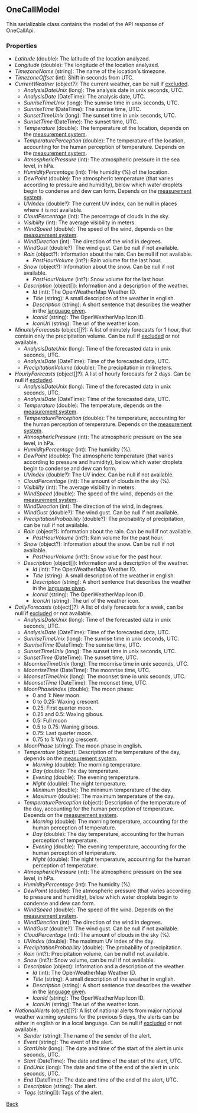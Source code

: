 ## OneCallModel
This serializable class contains the model of the API response of OneCallApi.
### Properties
- *Latitude* (double): The latitude of the location analyzed.
- *Longitude* (double): The longitude of the location analyzed.
- *TimezoneName* (string): The name of the location's timezone.
- *TimezoneOffset* (int): Shift in seconds from UTC.
- *CurrentWeather* (object?): The current weather, can be null if [excluded](https://eloyespinosa.github.io/Weather.NET/docs/enums/exclude).
    - *AnalysisDateUnix* (long): The analysis date in unix seconds, UTC.
    - *AnalysisDate* (DateTime): The analysis date, UTC.
    - *SunriseTimeUnix* (long): The sunrise time in unix seconds, UTC.
    - *SunriseTime* (DateTime): The sunrise time, UTC.
    - *SunsetTimeUnix* (long): The sunset time in unix seconds, UTC.
    - *SunsetTime* (DateTime): The sunset time, UTC.
    - *Temperature* (double): The temperature of the location, depends on the [measurement system](https://eloyespinosa.github.io/Weather.NET/docs/enums/measurements).
    - *TemperaturePerception* (double): The temperature of the location, accounting for the human perception of temperature. Depends on the [measurement system](https://eloyespinosa.github.io/Weather.NET/docs/enums/measurements).
    - *AtmosphericPressure* (int): The atmospheric pressure in the sea level, in hPa.
    - *HumidityPercentage* (int): THe humidity (%) of the location.
    - *DewPoint* (double): The atmospheric temperature (that varies according to pressure and humidity), below which water droplets begin to condense and dew can form. Depends on the [measurement system](https://eloyespinosa.github.io/Weather.NET/docs/enums/measurements).
    - *UVIndex* (double?): The current UV index, can be null in places where it is not available.
    - *CloudPercentage* (int): The percentage of clouds in the sky.
    - *Visibility* (int): The average visibility in meters.
    - *WindSpeed* (double): The speed of the wind, depends on the [measurement system](https://eloyespinosa.github.io/Weather.NET/docs/enums/measurements).
    - *WindDirection* (int): The direction of the wind in degrees.
    - *WindGust* (double?): The wind gust. Can be null if not available.
    - *Rain* (object?): Information about the rain. Can be null if not available.
        - *PastHourVolume* (int?): Rain volume for the last hour.
    - *Snow* (object?): Information about the snow. Can be null if not available.
        - *PastHourVolume* (int?): Snow volume for the last hour.
    - *Description* (object[]): Information and a description of the weather.
        - *Id* (int): The OpenWeatherMap Weather ID.
        - *Title* (string): A small description of the weather in english.
        - *Description* (string): A short sentence that describes the weather in the [language given](https://eloyespinosa.github.io/Weather.NET/docs/enums/languages).
        - *IconId* (string): The OpenWeatherMap Icon ID.
        - *IconUrl* (string): The url of the weather icon.
- *MinutelyForecasts* (object[]?): A list of minutely forecasts for 1 hour, that contain only the precipitation volume. Can be null if [excluded](https://eloyespinosa.github.io/Weather.NET/docs/enums/exclude) or not available.
    - *AnalysisDateUnix* (long): Time of the forecasted data in unix seconds, UTC.
    - *AnalysisDate* (DateTime): Time of the forecasted data, UTC.
    - *PrecipitationVolume* (double): The precipitation in milimeters.
- *HourlyForecasts* (object[]?): A list of hourly forecasts for 2 days. Can be null if [excluded](https://eloyespinosa.github.io/Weather.NET/docs/enums/exclude).
    - *AnalysisDateUnix* (long): Time of the forecasted data in unix seconds, UTC.
    - *AnalysisDate* (DateTime): Time of the forecasted data, UTC.
    - *Temperature* (double): The temperature, depends on the [measurement system](https://eloyespinosa.github.io/Weather.NET/docs/enums/measurements).
    - *TemperaturePerception* (double): The temperature, accounting for the human perception of temperature. Depends on the [measurement system](https://eloyespinosa.github.io/Weather.NET/docs/enums/measurements).
    - *AtmosphericPressure* (int): The atmospheric pressure on the sea level, in hPa.
    - *HumidityPercentage* (int): The humidity (%).
    - *DewPoint* (double): The atmospheric temperature (that varies according to pressure and humidity), below which water droplets begin to condense and dew can form.
    - *UVIndex* (double?): The UV index. Can be null if not available.
    - *CloudPercentage* (int): The amount of clouds in the sky (%).
    - *Visibility* (int): The average visibility in meters.
    - *WindSpeed* (double): The speed of the wind, depends on the [measurement system](https://eloyespinosa.github.io/Weather.NET/docs/enums/measurements).
    - *WindDirection* (int): The direction of the wind, in degrees.
    - *WindGust* (double?): The wind gust. Can be null if not available.
    - *PrecipitationProbability* (double?): The probability of precipitation, can be null if not available.
    - *Rain* (object?): Information about the rain. Can be null if not available.
        - *PastHourVolume* (int?): Rain volume for the past hour.
    - *Snow* (object?): Information about the snow. Can be null if not available.
        - *PastHourVolume* (int?): Snow volue for the past hour.
    - *Description* (object[]): Information and a description of the weather.
        - *Id* (int): The OpenWeatherMap Weather ID.
        - *Title* (string): A small description of the weather in english.
        - *Description* (string): A short sentence that describes the weather in the [language given](https://eloyespinosa.github.io/Weather.NET/docs/enums/languages).
        - *IconId* (string): The OpenWeatherMap Icon ID.
        - *IconUrl* (string): The url of the weather icon.
- *DailyForecasts* (object[]?): A list of daily forecasts for a week, can be null if [excluded](https://eloyespinosa.github.io/Weather.NET/docs/enums/exclude) or not available.
    - *AnalysisDateUnix* (long): Time of the forecasted data in unix seconds, UTC.
    - *AnalysisDate* (DateTime): Time of the forecasted data, UTC.
    - *SunriseTimeUnix* (long): The sunrise time in unix seconds, UTC.
    - *SunriseTime* (DateTime): The sunrise time, UTC.
    - *SunsetTimeUnix* (long): The sunset time in unix seconds, UTC.
    - *SunsetTime* (DateTime): The sunset time, UTC.
    - *MoonriseTimeUnix* (long): The moonrise time in unix seconds, UTC.
    - *MoonriseTime* (DateTime): The moonrise time, UTC.
    - *MoonsetTimeUnix* (long): The moonset time in unix seconds, UTC.
    - *MoonsetTime* (DateTime): The moonset time, UTC.
    - *MoonPhaseIndex* (double): The moon phase:
        - 0 and 1: New moon.
        - 0 to 0.25: Waxing crescent.
        - 0.25: First quarter moon.
        - 0.25 and 0.5: Waxing gibous.
        - 0.5: Full moon
        - 0.5 to 0.75: Waning gibous.
        - 0.75: Last quarter moon.
        - 0.75 to 1: Waning crescent.
    - *MoonPhase* (string): The moon phase in english.
    - *Temperature* (object): Description of the temperature of the day, depends on the [measurement system](https://eloyespinosa.github.io/Weather.NET/docs/enums/measurements).
        - *Morning* (double): The morning temperature.
        - *Day* (double): The day temperature.
        - *Evening* (double): The evening temperature.
        - *Night* (double): The night temperature.
        - *Minimum* (double): The minimum temperature of the day.
        - *Maximum* (double): The maximum temperature of the day.
    - *TemperaturePerception* (object): Description of the temperature of the day, accounting for the human perception of temperature. Depends on the [measurement system](https://eloyespinosa.github.io/Weather.NET/docs/enums/measurements).
        - *Morning* (double): The morning temperature, accounting for the human perception of temperature.
        - *Day* (double): The day temperature, accounting for the human perception of temperature.
        - *Evening* (double): The evening temperature, accounting for the human perception of temperature.
        - *Night* (double): The night temperature, accounting for the human perception of temperature.
    - *AtmosphericPressure* (int): The atmospheric pressure on the sea level, in hPa.
    - *HumidityPercentage* (int): The humidity (%).
    - *DewPoint* (double): The atmospheric pressure (that varies according to pressure and humidity), below which water droplets begin to condense and dew can form.
    - *WindSpeed* (double): The speed of the wind. Depends on the [measurement system](https://eloyespinosa.github.io/Weather.NET/docs/enums/measurements).
    - *WindDirection* (int): The direction of the wind in degrees.
    - *WindGust* (double?): The wind gust. Can be null if not available.
    - *CloudPercentage* (int): The amount of clouds in the sky (%).
    - *UVIndex* (double): The maximum UV index of the day.
    - *PrecipitationProbability* (double): The probability of precipitation.
    - *Rain* (int?): Precipitation volume, can be null if not available.
    - *Snow* (int?): Snow volume, can be null if not available.
    - *Description* (object): Information and a description of the weather.
        - *Id* (int): The OpenWeatherMap Weather ID.
        - *Title* (string): A small description of the weather in english.
        - *Description* (string): A short sentence that describes the weather in the [language given](https://eloyespinosa.github.io/Weather.NET/docs/enums/languages).
        - *IconId* (string): The OpenWeatherMap Icon ID.
        - *IconUrl* (string): The url of the weather icon.
- *NationalAlerts* (object[]?): A list of national alerts from major national weather warning systems for the previous 5 days, the alerts can be either in english or in a local language. Can be null if [excluded](https://eloyespinosa.github.io/Weather.NET/docs/enums/exclude) or not available.
    - *Sender* (string): The name of the sender of the alert.
    - *Event* (string): The event of the alert.
    - *StartUnix* (long): The date and time of the start of the alert in unix seconds, UTC.
    - *Start* (DateTime): The date and time of the start of the alert, UTC.
    - *EndUnix* (long): The date and time of the end of the alert in unix seconds, UTC.
    - *End* (DateTime): The date and time of the end of the alert, UTC.
    - *Description* (string): The alert.
    - *Tags* (string[]): Tags of the alert.

[Back](https://eloyespinosa.github.io/Weather.NET/docs/models/)